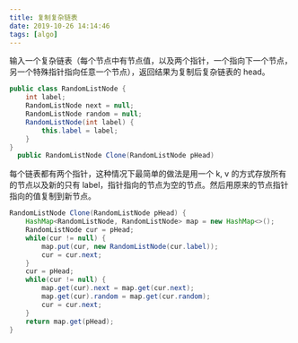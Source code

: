 ```yaml
---
title: 复制复杂链表
date: 2019-10-26 14:14:46
tags: [algo]
---
```

输入一个复杂链表（每个节点中有节点值，以及两个指针，一个指向下一个节点，另一个特殊指针指向任意一个节点），返回结果为复制后复杂链表的 head。

```java
public class RandomListNode {
    int label;
    RandomListNode next = null;
    RandomListNode random = null;
    RandomListNode(int label) {
        this.label = label;
    }
}
  public RandomListNode Clone(RandomListNode pHead) 
```
每个链表都有两个指针，这种情况下最简单的做法是用一个 k, v 的方式存放所有的节点以及新的只有 label，指针指向的节点为空的节点。然后用原来的节点指针指向的值复制到新节点。

```java
RandomListNode Clone(RandomListNode pHead) {
    HashMap<RandomListNode, RandomListNode> map = new HashMap<>();
    RandomListNode cur = pHead;
    while(cur != null) {
        map.put(cur, new RandomListNode(cur.label));
        cur = cur.next;
    }
    cur = pHead;
    while(cur != null) {
        map.get(cur).next = map.get(cur.next);
        map.get(cur).random = map.get(cur.random);
        cur = cur.next;
    }
    return map.get(pHead);
}
```

